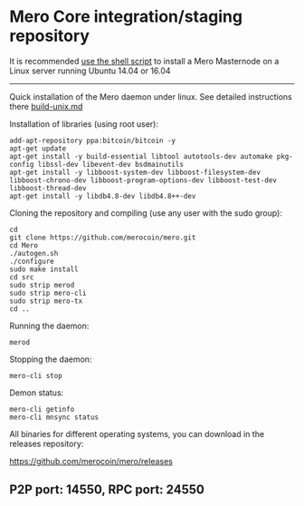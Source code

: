 Mero Core integration/staging repository
======================================


It is recommended [use the shell script](https://github.com/merocoin/meroinstall) to install a Mero Masternode on a Linux server running Ubuntu 14.04 or 16.04

***

Quick installation of the Mero daemon under linux. See detailed instructions there [build-unix.md](build-unix.md)

Installation of libraries (using root user):

    add-apt-repository ppa:bitcoin/bitcoin -y
    apt-get update
    apt-get install -y build-essential libtool autotools-dev automake pkg-config libssl-dev libevent-dev bsdmainutils
    apt-get install -y libboost-system-dev libboost-filesystem-dev libboost-chrono-dev libboost-program-options-dev libboost-test-dev libboost-thread-dev
    apt-get install -y libdb4.8-dev libdb4.8++-dev

Cloning the repository and compiling (use any user with the sudo group):

    cd
    git clone https://github.com/merocoin/mero.git
    cd Mero
    ./autogen.sh
    ./configure
    sudo make install
    cd src
    sudo strip merod
    sudo strip mero-cli
    sudo strip mero-tx
    cd ..

Running the daemon:

    merod

Stopping the daemon:

    mero-cli stop

Demon status:

    mero-cli getinfo
    mero-cli mnsync status

All binaries for different operating systems, you can download in the releases repository:

https://github.com/merocoin/mero/releases

P2P port: 14550, RPC port: 24550
-
